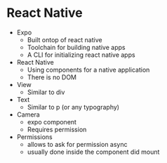 # React Native

* Expo
  * Built ontop of react native
  * Toolchain for building native apps
  * A CLI for initializing react native apps
* React Native
  * Using components for a native application
  * There is no DOM
* View
  * Similar to div
* Text
  * Similar to p (or any typography)
* Camera
  * expo component
  * Requires permission
* Permissions
  * allows to ask for permission async
  * usually done inside the component did mount
